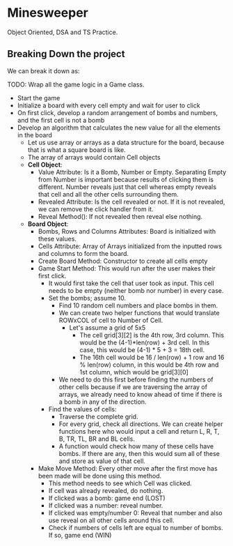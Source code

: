 # Minesweeper
Object Oriented, DSA and TS Practice.

## Breaking Down the project
We can break it down as: <br>

TODO: Wrap all the game logic in a Game class.

- Start the game
- Initialize a board with every cell empty and wait for user to click
- On first click, develop a random arrangement of bombs and numbers, and the first cell is not a bomb
- Develop an algorithm that calculates the new value for all the elements in the board
    - Let us use array or arrays as a data structure for the board, because that is what a square board is like.
    - The array of arrays would contain Cell objects
    - **Cell Object**:
        - Value Attribute: Is it a Bomb, Number or Empty. Separating Empty from Number is important because results of clicking them is different. Number reveals just that cell whereas empty reveals that cell and all the other cells surrounding them.  
        - Revealed Attribute: Is the cell revealed or not. If it is not revealed, we can remove the click handler from it.
        - Reveal Method(): If not revealed then reveal else nothing.
    - **Board Object**:
        - Bombs, Rows and Columns Attributes: Board is initialized with these values. 
        - Cells Attribute: Array of Arrays initialized from the inputted rows and columns to form the board.
        - Create Board Method: Constructor to create all cells empty
        - Game Start Method: This would run after the user makes their first click. 
            - It would first take the cell that user took as input. This cell needs to be empty (neither bomb nor number) in every case.
            - Set the bombs; assume 10.
                - Find 10 random cell numbers and place bombs in them. 
                - We can create two helper functions that would translate ROWxCOL of cell to Number of Cell. 
                    - Let's assume a grid of 5x5
                        - The cell grid[3][2] is the 4th row, 3rd column. This would be the (4-1)*len(row) + 3rd cell. In this case, this would be (4-1) * 5 + 3 = 18th cell.
                        - The 16th cell would be 16 / len(row) + 1 row and 16 % len(row) column, in this would be 4th row and 1st column, which would be grid[3][0]
                - We need to do this first before finding the numbers of other cells because if we are traversing the array of arrays, we already need to know ahead of time if there is a bomb in any of the direction. 
            - Find the values of cells:
                - Traverse the complete grid. 
                - For every grid, check all directions. We can create helper functions here who would input a cell and return L, R, T, B, TR, TL, BR and BL cells. 
                - A function would check how many of these cells have bombs. If there are any, then this would sum all of these and store as value of that cell.
        - Make Move Method: Every other move after the first move has been made will be done using this method.
            - This method needs to see which Cell was clicked. 
            - If cell was already revealed, do nothing.
            - If clicked was a bomb: game end (LOST)
            - If clicked was a number: reveal number.
            - If clicked was empty/number 0: Reveal that number and also use reveal on all other cells around this cell.
            - Check if numbers of cells left are equal to number of bombs. If so, game end (WIN)
            